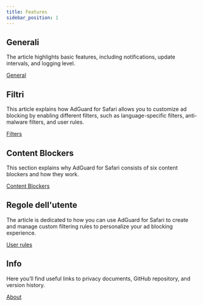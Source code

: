 ```yaml
---
title: Features
sidebar_position: 1
---
```


## Generali

The article highlights basic features, including notifications, update intervals, and logging level.

[General](adguard-for-safari/features/general.md)

## Filtri

This article explains how AdGuard for Safari allows you to customize ad blocking by enabling different filters, such as language-specific filters, anti-malware filters, and user rules.

[Filters](/adguard-for-safari/features/filters.md)

## Content Blockers

This section explains why AdGuard for Safari consists of six content blockers and how they work.

[Content Blockers](/adguard-for-safari/features/content-blockers/content-blockers.md)

## Regole dell'utente

The article is dedicated to how you can use AdGuard for Safari to create and manage custom filtering rules to personalize your ad blocking experience.

[User rules](/adguard-for-safari/features/rules.md)

## Info

Here you’ll find useful links to privacy documents, GitHub repository, and version history.

[About](/adguard-for-safari/features/about.md)
